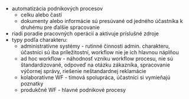 - automatizácia podnikových procesov
	- celku alebo častí
	- dokumenty alebo informácie sú presúvané od jedného účastníka k druhému pre ďalšie spracovanie
- riadi poradie pracovných operácií a aktivuje príslušné zdroje
- typy podľa charakteru:
	- administratívne systémy - rutinné činnosti admin. charakteru, účastníci sú iba príležitostní, workflow nie je ich hlavnou náplňou
	- ad hoc workflow - náhodnosť vzniku workflow procesu, nie sú štandardizované, odpoveď na otázku zákazníka, spracovanie výčornej správy, riešenie neštandardnej reklamácie
	- kolaboratívne WF - tímová spolupráca, účastníci si vymieňajú poznatky
	- produkčné WF - hlavné podnikové procesy